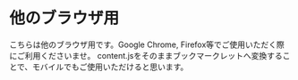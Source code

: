 # 他のブラウザ用
こちらは他のブラウザ用です。Google Chrome, Firefox等でご使用いただく際にご利用くださいませ。
content.jsをそのままブックマークレットへ変換することで、モバイルでもご使用いただけると思います。
